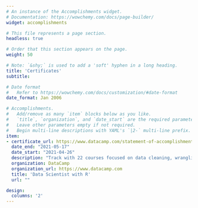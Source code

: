```yaml
---
# An instance of the Accomplishments widget.
# Documentation: https://wowchemy.com/docs/page-builder/
widget: accomplishments

# This file represents a page section.
headless: true

# Order that this section appears on the page.
weight: 50

# Note: `&shy;` is used to add a 'soft' hyphen in a long heading.
title: 'Certificates'
subtitle:

# Date format
#   Refer to https://wowchemy.com/docs/customization/#date-format
date_format: Jan 2006

# Accomplishments.
#   Add/remove as many `item` blocks below as you like.
#   `title`, `organization`, and `date_start` are the required parameters.
#   Leave other parameters empty if not required.
#   Begin multi-line descriptions with YAML's `|2-` multi-line prefix.
item:
- certificate_url: https://www.datacamp.com/statement-of-accomplishment/track/d41e5217c952062b316a4af375e7959fdfbf895f
  date_end: "2021-05-17"
  date_start: "2021-04-26"
  description: "Track with 22 courses focused on data cleaning, wrangling, visualization and statistical tools as regression analysis, supervised and unsupervised learning."
  organization: DataCamp
  organization_url: https://www.datacamp.com
  title: 'Data Scientist with R'
  url: ""

design:
  columns: '2' 
---
```

